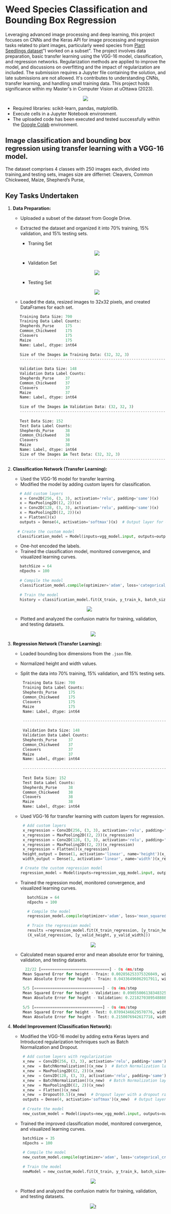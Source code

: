 # **Weed Species Classification and Bounding Box Regression**
Leveraging advanced image processing and deep learning, this project focuses on CNNs and the Keras API for image processing and regression tasks related to plant images, particularly weed species from [Plant Seedlings dataset](https://vision.eng.au.dk/plant-seedlings-dataset/)"I worked on a subset". The project involves data preparation, basic transfer learning using the VGG-16 model, classification, and regression networks. Regularization methods are applied to improve the model, and discussions on overfitting and the impact of regularization are included. The submission requires a Jupyter file containing the solution, and late submissions are not allowed. It's contributes to understanding CNNs, transfer learning, and handling small training data. This project holds significance within my Master's in Computer Vision at uOttawa (2023).
<p align="center">
   <img src="https://github.com/RimTouny/Weed-Species-Classification-and-Bounding-Box-Regression/assets/48333870/cf5cd642-c2a6-49a8-9b82-d33b2098aa4a"/>
</p>	

- Required libraries: scikit-learn, pandas, matplotlib.
- Execute cells in a Jupyter Notebook environment.
- The uploaded code has been executed and tested successfully within the [Google Colab](https://colab.google/) environment.

## Image classification and bounding box regression using transfer learning with a VGG-16 model.
The dataset comprises 4 classes with 250 images each, divided into training,and testing sets, images size are differnet: Cleavers, Common Chickweed, Maize, Shepherd’s Purse,

## **Key Tasks Undertaken**    
1. **Data Preparation:**
   - Uploaded a subset of the dataset  from Google Drive.
   - Extracted the dataset and organized it into 70% training, 15% validation, and 15% testing sets.
      + Traning Set
        <p align="center">
          <img src="https://github.com/RimTouny/Weed-Species-Classification-and-Bounding-Box-Regression/assets/48333870/3dbbb310-7c09-4e7c-8097-9a0c14b28f46"/>
      </p>	

      + Validation Set
        <p align="center">
          <img src="https://github.com/RimTouny/Weed-Species-Classification-and-Bounding-Box-Regression/assets/48333870/d38e9c50-e1c0-46f9-adb1-4d733fe210af"/>
      </p>	

      + Testing Set
        <p align="center">
          <img src="https://github.com/RimTouny/Weed-Species-Classification-and-Bounding-Box-Regression/assets/48333870/44c4ceab-f0b6-437a-922c-bd1c8f035df1"/>
      </p>	


   - Loaded the data, resized images to 32x32 pixels, and created DataFrames for each set.
   ```python
      Training Data Size: 700
      Training Data Label Counts:
      Shepherds_Purse     175
      Common_Chickweed    175
      Cleavers            175
      Maize               175
      Name: Label, dtype: int64 
      
      Size of the Images in Training Data: (32, 32, 3)
      ----------------------------------------------------------------
      
      Validation Data Size: 148
      Validation Data Label Counts:
      Shepherds_Purse     37
      Common_Chickweed    37
      Cleavers            37
      Maize               37
      Name: Label, dtype: int64 
      
      Size of the Images in Validation Data: (32, 32, 3)
      ----------------------------------------------------------------
      
      Test Data Size: 152
      Test Data Label Counts:
      Shepherds_Purse     38
      Common_Chickweed    38
      Cleavers            38
      Maize               38
      Name: Label, dtype: int64
      Size of the Images in Test Data: (32, 32, 3)
      ----------------------------------------------------------------
      ```

2. **Classification Network (Transfer Learning):**
   - Used the VGG-16 model for transfer learning.
   - Modified the model by adding custom layers for classification.
   ```python
      # Add custom layers
      x = Conv2D(256, (3, 3), activation='relu', padding='same')(x)
      x = MaxPooling2D((2, 2))(x)
      x = Conv2D(128, (3, 3), activation='relu', padding='same')(x)
      x = MaxPooling2D((2, 2))(x)
      x = Flatten()(x)
      outputs = Dense(4, activation='softmax')(x)  # Output layer for 4 classes
     
     # Create the custom model
     classification_model = Model(inputs=vgg_model.input, outputs=outputs)
      ```
   - One-hot encoded the labels.
   - Trained the classification model, monitored convergence, and visualized learning curves.
   ```python
      batchSize = 64
      nEpochs = 100
      
      # Compile the model
      classification_model.compile(optimizer='adam', loss='categorical_crossentropy', metrics=['accuracy'])
      
      # Train the model
      history = classification_model.fit(X_train, y_train_k, batch_size=batchSize, epochs=nEpochs, verbose=1, validation_data=(X_valid, y_valid_k))
   ```
      <p align="center">
         <img src="https://github.com/RimTouny/Weed-Species-Classification-and-Bounding-Box-Regression/assets/48333870/63b7cf41-037e-455c-b874-ec41e39062e0"/>
      </p>	

   - Plotted and analyzed the confusion matrix for training, validation, and testing datasets.
      <p align="center">
         <img src="https://github.com/RimTouny/Weed-Species-Classification-and-Bounding-Box-Regression/assets/48333870/086a16b5-9653-46cd-8f30-4298cf2bcf47"/>
      </p>

3. **Regression Network (Transfer Learning):**
   - Loaded bounding box dimensions from the `.json` file.
   - Normalized height and width values.
   - Split the data into 70% training, 15% validation, and 15% testing sets.
     ```python
      Training Data Size: 700
      Training Data Label Counts:
      Shepherds_Purse     175
      Common_Chickweed    175
      Cleavers            175
      Maize               175
      Name: Label, dtype: int64 
      
      ----------------------------------------------------------------
      
      Validation Data Size: 148
      Validation Data Label Counts:
      Shepherds_Purse     37
      Common_Chickweed    37
      Cleavers            37
      Maize               37
      Name: Label, dtype: int64 
      
      ----------------------------------------------------------------
      
      Test Data Size: 152
      Test Data Label Counts:
      Shepherds_Purse     38
      Common_Chickweed    38
      Cleavers            38
      Maize               38
      Name: Label, dtype: int64
     ```
   - Used VGG-16 for transfer learning with custom layers for regression.
     ```python
      # Add custom layers
      x_regression = Conv2D(256, (3, 3), activation='relu', padding='same')(x_regression)
      x_regression = MaxPooling2D((2, 2))(x_regression)
      x_regression = Conv2D(128, (3, 3), activation='relu', padding='same')(x_regression)
      x_regression = MaxPooling2D((2, 2))(x_regression)
      x_regression = Flatten()(x_regression)
      height_output = Dense(1, activation='linear', name='height')(x_regression)
      width_output = Dense(1, activation='linear', name='width')(x_regression)

     # Create the custom regression model
     regression_model = Model(inputs=regression_vgg_model.input, outputs=[height_output, width_output])
     ```
   - Trained the regression model, monitored convergence, and visualized learning curves.
     ```python
        batchSize = 64
        nEpochs = 100
   
        # Compile the model
        regression_model.compile(optimizer='adam', loss='mean_squared_error', metrics=['mean_squared_error'])
      
        # Train the regression model
        results =regression_model.fit(X_train_regression, [y_train_height, y_train_width], epochs=nEpochs, validation_data= 
        (X_valid_regression, [y_valid_height, y_valid_width]))
     ```
      <p align="center">
         <img src="https://github.com/RimTouny/Weed-Species-Classification-and-Bounding-Box-Regression/assets/48333870/b1d7fe52-5827-4c4d-9b7a-a59a9f28bce9"/>
      </p>	

   - Calculated mean squared error and mean absolute error for training, validation, and testing datasets.
     ```python
       22/22 [==============================] - 0s 4ms/step
      Mean Squared Error for height - Train: 0.002856253375326049, width - Train: 0.003164909554132075
      Mean Absolute Error for height - Train: 0.04336496062917911, width - Train: 0.04329592842347164
      
      5/5 [==============================] - 0s 4ms/step
      Mean Squared Error for height - Validation: 0.09055006138348325, width - Validation: 0.06981748160195345
      Mean Absolute Error for height - Validation: 0.2218270389548888, width - Validation: 0.20934197684151834
      
      5/5 [==============================] - 0s 4ms/step
      Mean Squared Error for height - Test: 0.07094346629570776, width - Test: 0.08139776182780212
      Mean Absolute Error for height - Test: 0.2150076942617718, width - Test: 0.22207330307667558
     ```
4. **Model Improvement (Classification Network):**
   - Modified the VGG-16 model by adding extra Keras layers and Introduced regularization techniques such as Batch       
     Normalization and Dropout.
     ```python
      # Add custom layers with regularization
      x_new  = Conv2D(256, (3, 3), activation='relu', padding='same')(x_new )
      x_new  = BatchNormalization()(x_new )  # Batch Normalization layer
      x_new  = MaxPooling2D((2, 2))(x_new)
      x_new  = Conv2D(128, (3, 3), activation='relu', padding='same')(x_new)
      x_new  = BatchNormalization()(x_new)  # Batch Normalization layer
      x_new  = MaxPooling2D((2, 2))(x_new)
      x_new  = Flatten()(x_new)
      x_new  = Dropout(0.5)(x_new)  # Dropout layer with a dropout rate of 0.5
      outputs = Dense(4, activation='softmax')(x_new)  # Output layer for 4 classes
      
      # Create the model
      new_custom_model = Model(inputs=new_vgg_model.input, outputs=outputs)
     ```
   - Trained the improved classification model, monitored convergence, and visualized learning curves.
     ```python
      batchSize = 35
      nEpochs = 100
      
      # Compile the model
      new_custom_model.compile(optimizer='adam', loss='categorical_crossentropy', metrics=['accuracy'])
      
      # Train the model
      newModel = new_custom_model.fit(X_train, y_train_k, batch_size=batchSize, epochs=nEpochs, verbose=1, validation_data=(X_valid, y_valid_k))
     ```
     <p align="center">
         <img src="https://github.com/RimTouny/Weed-Species-Classification-and-Bounding-Box-Regression/assets/48333870/1075c49f-2704-4dc7-b24b-0f767b40fe70"/>
     </p>	
   - Plotted and analyzed the confusion matrix for training, validation, and testing datasets.
     <p align="center">
         <img src="https://github.com/RimTouny/Weed-Species-Classification-and-Bounding-Box-Regression/assets/48333870/de93664a-85ef-40ba-bb75-8f91b4a5a5050"/>!
     </p>
